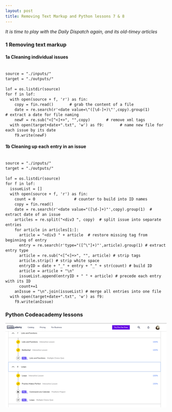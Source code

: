 ```yaml
---
layout: post
title: Removing Text Markup and Python lessons 7 & 8
---
```


_It is time to play with the Daily Dispatch again, and its old-timey articles_
  
    
### 1 Removing text markup

#### 1a Cleaning individual issues

``` import re, os

source = "./inputs/"
target = "./outputs/"

lof = os.listdir(source)
for f in lof:
  with open(source + f, 'r') as fin:
    copy = fin.read()       # grab the content of a file
    date = re.search(r'<date value=\"([\d-]+)\"',copy).group(1)       # extract a date for file naming
    newF = re.sub("<[^<]+>", "",copy)       # remove xml tags
  with open(target+date+".txt", 'w') as f9:       # name new file for each issue by its date
    f9.write(newF)
 ```
#### 1b Cleaning up each entry in an issue

``` import re, os

source = "./inputs/"
target = "./outputs/"

lof = os.listdir(source)
for f in lof:
  issueList = []
  with open(source + f, 'r') as fin:
    count = 0                 # counter to build into ID names
    copy = fin.read()
    date = re.search(r'<date value="([\d-]+)"',copy).group(1)  # extract date of an issue
    articles = re.split("<div3 ", copy)  # split issue into separate entries
    for article in articles[1:]:
      article = "<div3 " + article  # restore missing tag from beginning of entry
      entry = re.search(r'type="([^\"]+)"',article).group(1) # extract entry type
      article = re.sub("<[^<]+>", "", article) # strip tags
      article.strip() # strip white space
      entryID = date + "_" + entry + "_" + str(count) # build ID
      article = article + "\n"
      issueList.append(entryID + " " + article) # precede each entry with its ID
      count+=1
    anIssue = "\n".join(issueList) # merge all entries into one file
  with open(target+date+".txt", 'w') as f9:
    f9.write(anIssue)
 ```
  
### Python Codeacademy lessons
  
![](https://raw.githubusercontent.com/aliavahed/aliavahed.github.io/master/img/python0708.png)
